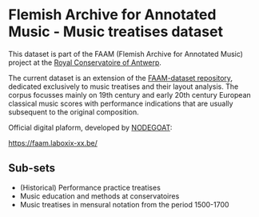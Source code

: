 # Flemish Archive for Annotated Music - Music treatises dataset

This dataset is part of the FAAM (Flemish Archive for Annotated Music) project at the [Royal Conservatoire of Antwerp](https://www.ap-arts.be/en/research/faam-flemish-archive-annotated-music).

The current dataset is an extension of the [FAAM-dataset repository](https://github.com/nicholascornia89/FAAM-dataset), dedicated exclusively to music treatises and their layout analysis. 
The corpus focusses mainly on 19th century and early 20th century European classical music scores with performance indications that are usually subsequent to the original composition.

Official digital plaform, developed by [NODEGOAT](https://nodegoat.net/):

https://faam.laboxix-xx.be/

## Sub-sets

- (Historical) Performance practice treatises
- Music education and methods at conservatoires
- Music treatises in mensural notation from the period 1500-1700
